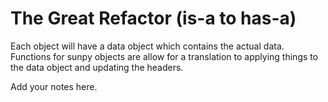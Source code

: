 # The Great Refactor (is-a to has-a)

Each object will have a data object which contains the actual data. Functions for sunpy objects are allow for a translation to applying things to the data object and updating the headers.

Add your notes here.